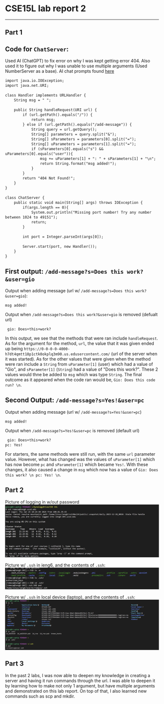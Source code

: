 # CSE15L lab report 2
---

## **Part 1**

Code for `ChatServer`:
---
Used AI (ChatGPT) to fix error on why I was kept getting error 404. Also used it to figure out why I was unable to use multiple arguments (Used NumberServer as a base). AI chat prompts found [here](https://chat.openai.com/share/e41d1fa2-b94e-44cb-b8de-bf4c06ac90d9)
```
import java.io.IOException;
import java.net.URI;

class Handler implements URLHandler {
    String msg = " ";

    public String handleRequest(URI url) {
        if (url.getPath().equals("/")) {
            return msg;
        } else if (url.getPath().equals("/add-message")) {
            String query = url.getQuery();
            String[] parameters = query.split("&");
            String[] sParameters = parameters[0].split("=");
            String[] uParameters = parameters[1].split("=");
            if (sParameters[0].equals("s") && uParameters[0].equals("user")){
                msg += uParameters[1] + ": " + sParameters[1] + "\n";
                return String.format("msg added!");
            }
        }
        return "404 Not Found!";
    }
}

class ChatServer {
    public static void main(String[] args) throws IOException {
        if(args.length == 0){
            System.out.println("Missing port number! Try any number between 1024 to 49151");
            return;
        }

        int port = Integer.parseInt(args[0]);

        Server.start(port, new Handler());
    }
}
```
First output: `/add-message?s=Does this work?&user=gio`
---
Output when adding message (url w/ `/add-message?s=Does this work?&user=gio`):
```
msg added!
```
Output when `/add-message?s=Does this work?&user=gio` is removed (defualt url)
```
 gio: Does+this+work?
```
In this output, we see that the methods that were ran include `handleRequest`. As for the argument for the method, `url`, the value that it was given ended up being `https://0-0-0-0-4000-h7dt4qmtt18p1ctk0okplq3m90.us.edusercontent.com/` (url of the server when it was started). As for the other values that were given when the method were ran include a `String` from `uParameter[1]` (user) which had a value of "Gio", and `sParameter[1]` (`String`) had a value of "Does this work?". These 2 values would thne be added to `msg` which was type `String`. The final outcome as it appeared when the code ran would be, `Gio: Does this code run? \n`.

Second Output: `/add-message?s=Yes!&user=pc`
---
Output when adding message (url w/ `/add-message?s=Yes!&user=pc`)
```
msg added!
```
Output when `/add-message?s=Yes!&user=pc` is removed (default url)
```
 gio: Does+this+work?
pc: Yes!
```
For starters, the same methods were still run, with the same `url` parameter value. However, what has changed was the values of `uParameter[1]` which has now become `pc` and `sParameter[1]` which became `Yes!`. With these changes, it also caused a change in `msg` which now has a value of `Gio: Does this work? \n pc: Yes! \n`.

## **Part 2**

Picture of logging in w/out password
![Image](noPassNeeded.png)

Picture w/ `.ssh` in ieng6, and the contents of `.ssh`:
![Image](sshOnIeng6.png)

Picture w/ `.ssh` in local device (laptop), and the contents of `.ssh`:
![Image](sshOnLocal.png)

**Part 3**
---
In the past 2 labs, I was now able to deepen my knowledge in creating a server and having it run commands through the url. I was able to deepen it by learning how to make not only 1 argument, but have multiple arguments and demonstrated on this lab report. On top of that, I also learned new commands such as scp and mkdir.



